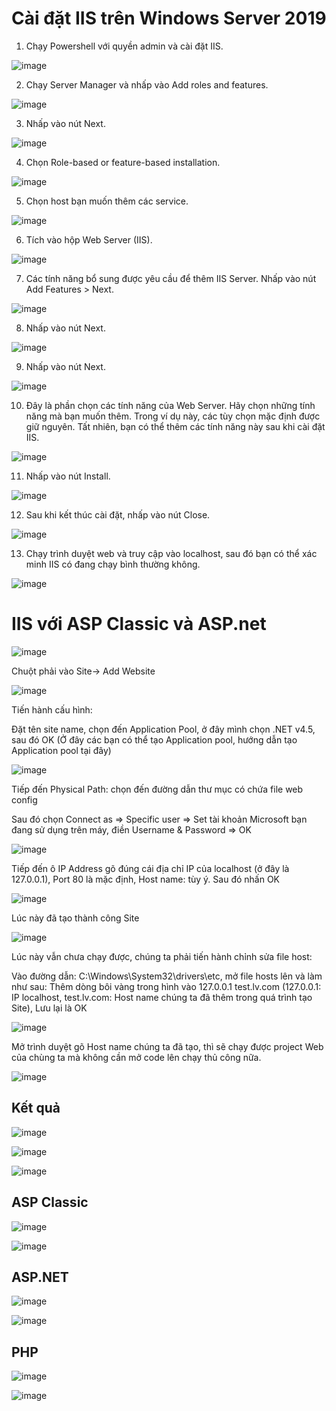 # Cài đặt IIS trên Windows Server 2019

1. Chạy Powershell với quyền admin và cài đặt IIS.

![image](https://user-images.githubusercontent.com/97047640/169728950-e86214d7-30ba-466d-ad3d-a7314665841f.png)


2. Chạy Server Manager và nhấp vào Add roles and features.

![image](https://user-images.githubusercontent.com/62273292/158933760-7b52d094-f73e-464c-af9a-93107c241686.png)


3. Nhấp vào nút Next.

![image](https://user-images.githubusercontent.com/62273292/158933777-34fe646e-274a-4640-807b-611b3d3d9235.png)


4. Chọn Role-based or feature-based installation.

![image](https://user-images.githubusercontent.com/62273292/158933795-c6c6476e-a6ef-4034-904a-4cdd840f8281.png)


5. Chọn host bạn muốn thêm các service.

![image](https://user-images.githubusercontent.com/97047640/169729030-304acbc9-f947-4e26-a388-5a035a560978.png)


6. Tích vào hộp Web Server (IIS).

![image](https://user-images.githubusercontent.com/62273292/158933833-bf5a1e9a-6bc9-41a6-b29d-ca47a10f6c28.png)


7. Các tính năng bổ sung được yêu cầu để thêm IIS Server. Nhấp vào nút Add Features > Next.

![image](https://user-images.githubusercontent.com/62273292/158933855-04a5e530-933d-4c42-a5e3-2bfbd5d83424.png)


8. Nhấp vào nút Next.

![image](https://user-images.githubusercontent.com/62273292/158933873-e5cb9915-a818-46ce-9e5b-18a4d72b2103.png)


9. Nhấp vào nút Next.

![image](https://user-images.githubusercontent.com/62273292/158933884-88f0f708-ec0e-41c0-b4a4-b847ad825498.png)


10. Đây là phần chọn các tính năng của Web Server. Hãy chọn những tính năng mà bạn muốn thêm. Trong ví dụ này, các tùy chọn mặc định được giữ nguyên. Tất nhiên, bạn có thể thêm các tính năng này sau khi cài đặt IIS.

![image](https://user-images.githubusercontent.com/62273292/158933903-289fa707-e06c-4f25-b009-3567a755ab81.png)


11. Nhấp vào nút Install.

![image](https://user-images.githubusercontent.com/62273292/158933920-c5b6dbf5-5a4d-4068-be25-4d54142c3dbc.png)


12. Sau khi kết thúc cài đặt, nhấp vào nút Close.

![image](https://user-images.githubusercontent.com/62273292/158933941-7c655fd2-637d-450f-94f1-e72ea2d68b3d.png)


13. Chạy trình duyệt web và truy cập vào localhost, sau đó bạn có thể xác minh IIS có đang chạy bình thường không.

![image](https://user-images.githubusercontent.com/62273292/158933959-6bf3577b-d982-4dab-8f8d-7ca764d4b1bb.png)





# IIS với ASP Classic và ASP.net

![image](https://user-images.githubusercontent.com/62273292/160034648-6a5993a1-62f5-46a4-890a-750419c8b98d.png)

Chuột phải vào Site-> Add Website

![image](https://user-images.githubusercontent.com/62273292/160034679-aff86192-ab91-4b7d-bbf4-97ec415fc31c.png)


 Tiến hành cấu hình:
 
 Đặt tên site name, chọn đến Application Pool, ở đây mình chọn .NET v4.5, sau đó OK
(Ở đây các bạn có thể tạo Application pool, hướng dẫn tạo Application pool tại đây)

![image](https://user-images.githubusercontent.com/62273292/160034722-897dafef-60d9-45af-9354-b361274331ca.png)


Tiếp đến Physical Path: chọn đến đường dẫn thư mục có chứa file web config

Sau đó chọn Connect as => Specific user => Set tài khoản Microsoft bạn đang sử dụng trên máy, điền Username & Password => OK

![image](https://user-images.githubusercontent.com/62273292/160034768-435991d9-f666-422e-8a1d-fd52f5275c6c.png)

 Tiếp đến ô IP Address gõ đúng cái địa chỉ IP của localhost (ở đây là 127.0.0.1), Port 80 là mặc định, Host name: tùy ý. Sau đó nhấn OK
 
 ![image](https://user-images.githubusercontent.com/62273292/160034785-9ff6b55f-98ea-4c34-9af6-87c7658b4a47.png)


 Lúc này đã tạo thành công Site
 
 ![image](https://user-images.githubusercontent.com/62273292/160034819-73df15ee-51f4-4117-b089-db630f051c9b.png)


Lúc này vẫn chưa chạy được, chúng ta phải tiến hành chỉnh sửa file host:

Vào đường dẫn: C:\Windows\System32\drivers\etc, mở file hosts lên và làm như sau: Thêm dòng bôi vàng trong hình vào 127.0.0.1 test.lv.com (127.0.0.1: IP localhost, test.lv.com: Host name chúng ta đã thêm trong quá trình tạo Site), Lưu lại là OK

![image](https://user-images.githubusercontent.com/62273292/160034878-8530b6b6-8e95-4bcd-97cd-750298de8559.png)


 Mở trình duyệt gõ Host name chúng ta đã tạo, thì sẽ chạy được project Web của chùng ta mà không cần mở code lên chạy thủ công nữa.
 
 ![image](https://user-images.githubusercontent.com/62273292/160034915-e61a40ef-43df-4628-8225-6dcc91c43609.png)







## Kết quả

![image](https://user-images.githubusercontent.com/97047640/169738275-3a8c60d4-dc87-47e2-bd0e-7684df0311e4.png)

![image](https://user-images.githubusercontent.com/97047640/169738238-e507ef9c-8d40-4bb5-a58e-71516fcf5dc6.png)

![image](https://user-images.githubusercontent.com/97047640/169743784-52ec52fc-57bc-42d7-87cb-fe681096f401.png)

## ASP Classic

![image](https://user-images.githubusercontent.com/97047640/169788699-a9286212-46e0-42a8-b4be-d5eeb5650a85.png)

![image](https://user-images.githubusercontent.com/97047640/169788743-3cb86718-e74b-4b51-99d0-19b6c31344d2.png)


## ASP.NET

![image](https://user-images.githubusercontent.com/97047640/169788823-b708d6cb-aa3f-49ad-94af-b8689d5451e8.png)

![image](https://user-images.githubusercontent.com/97047640/169788873-b17fc14c-9cee-4852-aad0-8b465ca994f6.png)

## PHP

![image](https://user-images.githubusercontent.com/97047640/169946271-bf8ecfae-f735-4789-98a5-c12015980b88.png)

![image](https://user-images.githubusercontent.com/97047640/169946307-37fc9a06-ec2e-4a22-b16d-fe6cffa62572.png)



